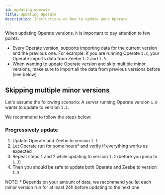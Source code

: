 ```yaml
---
id: updating-operate
title: Updating Operate
description: Instructions on how to update your Operate
---
```


When updating Operate versions, it is important to pay attention to few points:

* Every Operate version, supports importing data for the current version and the previous one. For example: if you are running Operate `1.3`, your Operate imports data from Zeebe `1.2` and `1.3`.
* When wanting to update Operate version and skip multiple minor versions, make sure to import all the data from previous versions before (see below)


## Skipping multiple minor versions

Let's assume the following scenario:
A server running Operate version `1.0` wants to update to version `1.3`.

We recommend to follow the steps below:

### Progressively update

1. Update Operate and Zeebe to version `1.1`
2. Let Operate run for some hours* and verify if everything works as expected
3. Repeat steps `1` and `2` while updating to version `1.2` (before you jump to `1.3`)
4. Then you should be safe to update both Operate and Zeebe to version `1.3`

NOTE: * Depends on your amount of data, we recommend you let each minor version run for at least 24h before updating to the next one